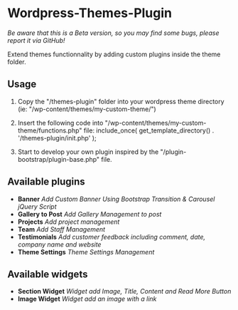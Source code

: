 Wordpress-Themes-Plugin
=======================

_Be aware that this is a Beta version, so you may find some bugs, please report it via GitHub!_

Extend themes functionnality by adding custom plugins inside the theme folder.

Usage
-----
1. Copy the "/themes-plugin" folder into your wordpress theme directory (ie: "/wp-content/themes/my-custom-theme/")

2. Insert the following code into "/wp-content/themes/my-custom-theme/functions.php" file:
	include_once( get_template_directory() . '/themes-plugin/init.php' );
	
3. Start to develop your own plugin inspired by the "/plugin-bootstrap/plugin-base.php" file.

Available plugins
-----------------
+ **Banner** _Add Custom Banner Using Bootstrap Transition & Carousel jQuery Script_
+ **Gallery to Post** _Add Gallery Management to post_
+ **Projects** _Add project management_
+ **Team** _Add Staff Management_
+ **Testimonials** _Add customer feedback including comment, date, company name and website_
+ **Theme Settings** _Theme Settings Management_

Available widgets
-----------------
+ **Section Widget** _Widget add Image, Title, Content and Read More Button_
+ **Image Widget** _Widget add an image with a link_